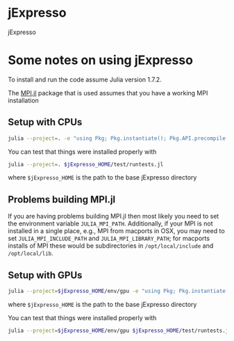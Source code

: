 # jExpresso
jExpresso

# Some notes on using jExpresso

To install and run the code assume Julia
version 1.7.2.

The [MPI.jl][0] package that is used assumes that you have a working MPI installation

## Setup with CPUs

```bash
julia --project=. -e "using Pkg; Pkg.instantiate(); Pkg.API.precompile()"
```
You can test that things were installed properly with
```bash
julia --project=. $jExpresso_HOME/test/runtests.jl
```
where `$jExpresso_HOME` is the path to the base jExpresso directory

## Problems building MPI.jl

If you are having problems building MPI.jl then most likely you need to set the
environment variable `JULIA_MPI_PATH`. Additionally, if your MPI is not
installed in a single place, e.g., MPI from macports in OSX, you may need to set
`JULIA_MPI_INCLUDE_PATH` and `JULIA_MPI_LIBRARY_PATH`; for macports installs of
MPI these would be subdirectories in `/opt/local/include` and `/opt/local/lib`.

## Setup with GPUs

```bash
julia --project=$jExpresso_HOME/env/gpu -e "using Pkg; Pkg.instantiate(); Pkg.API.precompile()"
```
where `$jExpresso_HOME` is the path to the base jExpresso directory

You can test that things were installed properly with
```bash
julia --project=$jExpresso_HOME/env/gpu $jExpresso_HOME/test/runtests.jl
```

[0]: https://github.com/JuliaParallel/MPI.jl
